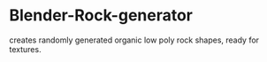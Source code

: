 # Blender-Rock-generator
creates randomly generated organic low poly rock shapes, ready for textures.

